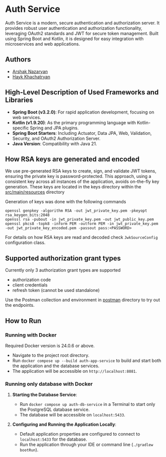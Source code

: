 # Auth Service

Auth Service is a modern, secure authentication and authorization server. It provides robust user authentication and authorization functionality, leveraging OAuth2 standards and JWT for secure token management. Built using Spring Boot and Kotlin, it is designed for easy integration with microservices and web applications.

## Authors
- [Arshak Nazaryan](https://github.com/nazaryan)
- [Hayk Khachatryan](https://github.com/haykart)

## High-Level Description of Used Frameworks and Libraries
- **Spring Boot (v3.2.0)**: For rapid application development, focusing on web services.
- **Kotlin (v1.9.20)**: As the primary programming language with Kotlin-specific Spring and JPA plugins.
- **Spring Boot Starters**: Including Actuator, Data JPA, Web, Validation, Security, and OAuth2 Authorization Server.
- **Java Version**: Compatibility with Java 21.

## How RSA keys are generated and encoded
We use pre-generated RSA keys to create, sign, and validate JWT tokens, ensuring the private key is password-protected.
This approach, using a consistent key across all instances of the application, avoids on-the-fly key generation.
These keys are located in the keys directory within the [src/main/resources](src/main/resources) directory

Generation of keys was done with the following commands
```shell
openssl genpkey -algorithm RSA -out jwt_private_key.pem -pkeyopt rsa_keygen_bits:2048
openssl rsa -pubout -in jwt_private_key.pem -out jwt_public_key.pem
openssl pkcs8 -topk8 -inform PEM -outform PEM -in jwt_private_key.pem -out jwt_private_key_encoded.pem -passout pass:<PASSWORD>
```
For details on how RSA keys are read and decoded check `JwkSourceConfig` configuration class.

## Supported authorization grant types
Currently only 3 authorization grant types are supported
- authorization code
- client credentials
- refresh token (cannot be used standalone)

Use the Postman collection and environment in [postman](postman) directory to try out the endpoints.

## How to Run
### Running with Docker
Required Docker version is 24.0.6 or above.
- Navigate to the project root directory.
- Run `docker compose up --build auth-app-service` to build and start both the application and the database services.
- The application will be accessible on `http://localhost:8081`.

### Running only database with Docker
1. **Starting the Database Service**:
    - Run `docker compose up auth-db-service` in a Terminal to start only the PostgreSQL database service.
    - The database will be accessible on `localhost:5433`.

2. **Configuring and Running the Application Locally**:
    - Default application properties are configured to connect to `localhost:5433` for the database.
    - Run the application through your IDE or command line (`./gradlew bootRun`).

